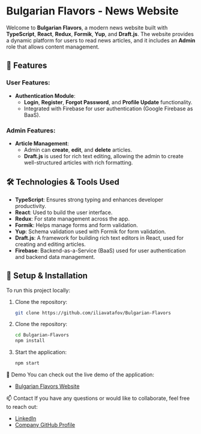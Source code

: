 # Bulgarian Flavors - News Website

Welcome to **Bulgarian Flavors**, a modern news website built with **TypeScript**, **React**, **Redux**, **Formik**, **Yup**, and **Draft.js**. The website provides a dynamic platform for users to read news articles, and it includes an **Admin** role that allows content management.

## 🚀 Features

### User Features:
- **Authentication Module**:
  - **Login**, **Register**, **Forgot Password**, and **Profile Update** functionality.
  - Integrated with Firebase for user authentication (Google Firebase as BaaS).
  
### Admin Features:
- **Article Management**:
  - Admin can **create**, **edit**, and **delete** articles.
  - **Draft.js** is used for rich text editing, allowing the admin to create well-structured articles with rich formatting.
  
## 🛠 Technologies & Tools Used

- **TypeScript**: Ensures strong typing and enhances developer productivity.
- **React**: Used to build the user interface.
- **Redux**: For state management across the app.
- **Formik**: Helps manage forms and form validation.
- **Yup**: Schema validation used with Formik for form validation.
- **Draft.js**: A framework for building rich text editors in React, used for creating and editing articles.
- **Firebase**: Backend-as-a-Service (BaaS) used for user authentication and backend data management.

## 🔧 Setup & Installation

To run this project locally:

1. Clone the repository:

   ```bash
   git clone https://github.com/iliavatafov/Bulgarian-Flavors

2. Clone the repository:

   ```bash
   cd Bulgarian-Flavors
   npm install

3. Start the application:
   
   ```bash
   npm start

📱 Demo
You can check out the live demo of the application:
- [Bulgarian Flavors Website](https://dashing-kringle-5254bd.netlify.app/)

📫 Contact
If you have any questions or would like to collaborate, feel free to reach out:
- [LinkedIn](https://www.linkedin.com/in/ilia-vatafov-517ba3163/)
- [Company GitHub Profile](https://github.com/ivatafov-rms)
